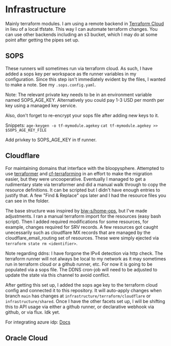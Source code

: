 # Infrastructure

Mainly terraform modules. I am using a remote backend in [Terraform Cloud](https://developer.hashicorp.com/terraform/language/settings/terraform-cloud) in lieu of a local tfstate. This way I can automate terraform changes. You can use other backends including an s3 bucket, which I may do at some point after getting the pipes set up.

## SOPS

These runners will sometimes run via terraform cloud. As such, I have added a sops key per workspace as tfe runner variables in my configuration. Since this step isn't immediately evident by the files, I wanted to make a note. See my `.sops.config.yaml`.

Note: The relevant private key needs to be in an environment variable named SOPS_AGE_KEY. Alternatively you could pay 1-3 USD per month per key using a managed key service.

Also, don't forget to re-encrypt your sops file after adding new keys to it.

Snippets:
`age-keygen -o tf-mymodule.agekey`
`cat tf-mymodule.agekey >> $SOPS_AGE_KEY_FILE`

Add privkey to SOPS_AGE_KEY in tf runner.

## Cloudflare

For maintaining domains that interface with the bloopysphere. Attempted to use [terraformer](https://github.com/GoogleCloudPlatform/terraformer) and [cf-terraforming](https://github.com/cloudflare/cf-terraforming) in an effort to make the migration easier, but they were uncooperative. Eventually I managed to get a rudimentary state via terraformer and did a manual walk through to copy the resource definitions. It can be scripted but I didn't have enough entries to justify that. A few "Find & Replace" ops later and I had the resource files you can see in the folder.

The base structure was inspired by [bjw-s/home-ops](https://github.com/bjw-s/home-ops), but I've made adjustments. I ran a manual terraform import for the resources (easy bash script). Then I added required modifications for some resources, for example, changes required for SRV records. A few resources got caught unecessarily such as cloudflare MX records that are managed by the cloudflare_email_routing set of resources. These were simply ejected via `terraform state rm <identifier>`.

Note regarding ddns: I have forgone the IPv4 detection via http check. The terraform runner will not always be local to my network as it may sometimes run in terraform cloud or a github runner, etc. For now it is going to be populated via a sops file. The DDNS cron-job will need to be adjusted to update the state via this channel to avoid conflict.

After getting this set up, I added the sops age key to the terraform cloud config and connected it to this repository. It will auto-apply changes when branch `main` has changes at `infrastructure/terraform/cloudflare` or `infrastructure/shared`. Once I have the other facets set up, I will be shifting this to API usage via either a github runner, or declarative webhook via github, or via flux. Idk yet.

For integrating azure idp: [Docs](https://developers.cloudflare.com/cloudflare-one/identity/idp-integration/entra-id/)

## Oracle Cloud
